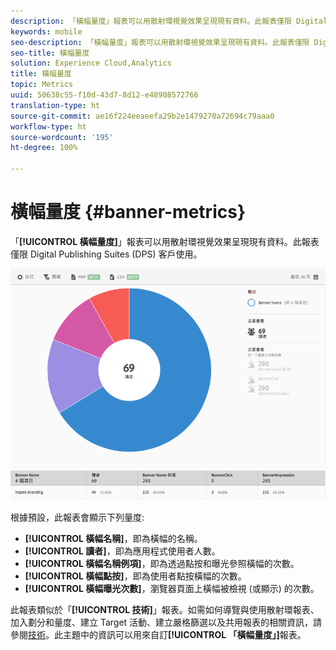 ```yaml
---
description: 「橫幅量度」報表可以用散射環視覺效果呈現現有資料。此報表僅限 Digital Publishing Suites (DPS) 客戶使用。
keywords: mobile
seo-description: 「橫幅量度」報表可以用散射環視覺效果呈現現有資料。此報表僅限 Digital Publishing Suites (DPS) 客戶使用。
seo-title: 橫幅量度
solution: Experience Cloud,Analytics
title: 橫幅量度
topic: Metrics
uuid: 50638c55-f10d-43d7-8d12-e48908572766
translation-type: ht
source-git-commit: ae16f224eeaeefa29b2e1479270a72694c79aaa0
workflow-type: ht
source-wordcount: '195'
ht-degree: 100%

---
```



# 橫幅量度 {#banner-metrics}

「**[!UICONTROL 橫幅量度]**」報表可以用散射環視覺效果呈現現有資料。此報表僅限 Digital Publishing Suites (DPS) 客戶使用。

![](assets/dps_banner_name.png)

根據預設，此報表會顯示下列量度:

* **[!UICONTROL 橫幅名稱]**，即為橫幅的名稱。
* **[!UICONTROL 讀者]**，即為應用程式使用者人數。
* **[!UICONTROL 橫幅名稱例項]**，即為透過點按和曝光參照橫幅的次數。
* **[!UICONTROL 橫幅點按]**，即為使用者點按橫幅的次數。
* **[!UICONTROL 橫幅曝光次數]**，瀏覽器頁面上橫幅被檢視 (或顯示) 的次數。

此報表類似於「**[!UICONTROL 技術]**」報表。如需如何導覽與使用散射環報表、加入劃分和量度、建立 Target 活動、建立嚴格篩選以及共用報表的相關資訊，請參閱[技術](/help/using/usage/reports-technology.md)。此主題中的資訊可以用來自訂&#x200B;**[!UICONTROL 「橫幅量度」]**&#x200B;報表。
